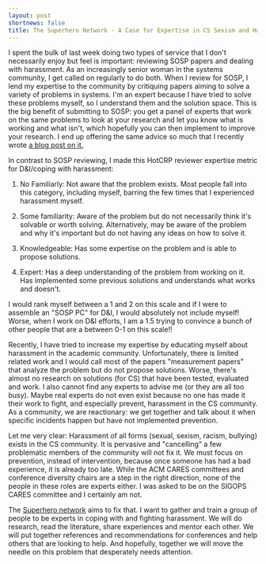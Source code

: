 ```yaml
---
layout: post
shortnews: false
title: The Superhero Network - A Case for Expertise in CS Sexism and Harassment
---
```


I spent the bulk of last week doing two types of service that I don't
necessarily enjoy but feel is important: reviewing SOSP papers and
dealing with harassment.  As an increasingly senior woman in the
systems community, I get called on regularly to do both.  When I
review for SOSP, I lend my expertise to the community by critiquing
papers aiming to solve a variety of problems in systems.  I'm an
expert because I have tried to solve these problems myself, so I
understand them and the solution space.  This is the big benefit of
submitting to SOSP: you get a panel of experts that work on the same
problems to look at your research and let you know what is working and
what isn't, which hopefully you can then implement to improve your
research.  I end up offering the same advice so much that I recently
wrote [a blog post on it.](_posts/2021-6-5-hints.md)

In contrast to SOSP reviewing, I made this HotCRP reviewer expertise
metric for D&I/coping with harassment:

1. No Familiarly: Not aware that the problem exists. Most people fall
   into this category, including myself, barring the few times that I
   experienced harassment myself.
   
2. Some familiarity: Aware of the problem but do not necessarily think
   it's solvable or worth solving. Alternatively, may be aware of the
   problem and why it's important but do not having any ideas on how to
   solve it.

3. Knowledgeable: Has some expertise on the problem and is able to
   propose solutions.

4. Expert: Has a deep understanding of the problem from working on
   it. Has implemented some previous solutions and  understands what
   works and doesn't.
   
I would rank myself between a 1 and 2 on this scale and if I were to
assemble an "SOSP PC" for D&I, I would absolutely not include myself!
Worse, when I work on D&I efforts, I am a 1.5 trying to convince a
bunch of other people that are a between 0-1 on this scale!!

Recently, I have tried to increase my expertise by educating myself
about harassment in the academic community.  Unfortunately, there is
limited related work and I would call most of the papers "measurement
papers" that analyze the problem but do not propose solutions.  Worse,
there's almost no research on solutions (for CS) that have been
tested, evaluated and work.  I also cannot find any experts to advise
me (or they are all too busy).  Maybe real experts do not even exist
because no one has made it their work to fight, and especially
prevent, harassment in the CS community.  As a community, we are
reactionary: we get together and talk about it when specific incidents
happen but have not implemented prevention.

Let me very clear: Harassment of all forms (sexual, sexism, racism,
bullying) exists in the CS community.  It is pervasive and
"cancelling" a few problematic members of the community will not fix
it.  We must focus on prevention, instead of intervention, because
once someone has had a bad experience, it is already too late.  While
the ACM CARES committees and conference diversity chairs are a step in
the right direction, none of the people in these roles are experts
either.  I was asked to be on the SIGOPS CARES committee and I
certainly am not.

The [Superhero network](https://github.com/iyzhang/superhero-network)
aims to fix that.  I want to gather and train a group of people to be
experts in coping with and fighting harassment.  We will do research,
read the literature, share experiences and mentor each other.  We will
put together references and recommendations for conferences and help
others that are looking to help. And hopefully, together we will move
the needle on this problem that desperately needs attention.


